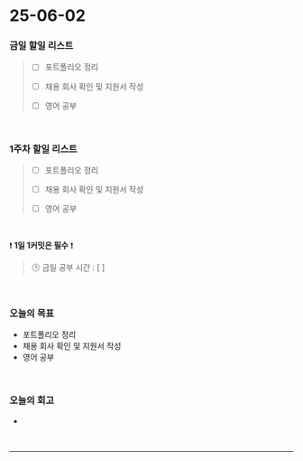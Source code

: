 # 25-06-02

### 금일 할일 리스트
> - [ ] 포트폴리오 정리
>
> - [ ] 채용 회사 확인 및 지원서 작성
>
> - [ ] 영어 공부

<br/>

### 1주차 할일 리스트

> - [ ] 포트폴리오 정리
>
> - [ ] 채용 회사 확인 및 지원서 작성
>
> - [ ] 영어 공부

<br/>

❗ **1일 1커밋은 필수** ❗

> 🕒 금일 공부 시간 : [  ]

<br/>

### 오늘의 목표
- 포트폴리오 정리
- 채용 회사 확인 및 지원서 작성
- 영어 공부

<br>

### 오늘의 회고
- 


<br/>

---
